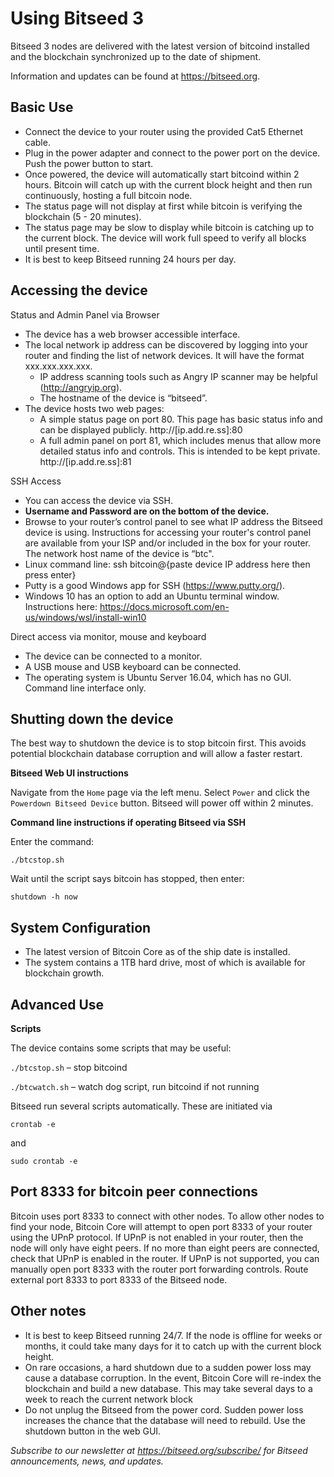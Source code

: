 # Using Bitseed 3

Bitseed 3 nodes are delivered with the latest version of bitcoind installed and the blockchain synchronized up to the date of shipment.

Information and updates can be found at https://bitseed.org.

## Basic Use

* Connect the device to your router using the provided Cat5 Ethernet cable.
* Plug in the power adapter and connect to the power port on the device. Push the power button to start.
* Once powered, the device will automatically start bitcoind within 2 hours. Bitcoin will catch up with the current block height and then run continuously, hosting a full bitcoin node.
* The status page will not display at first while bitcoin is verifying the blockchain (5 - 20 minutes).
* The status page may be slow to display while bitcoin is catching up to the current block. The device will work full speed to verify all blocks until present time.
* It is best to keep Bitseed running 24 hours per day.

## Accessing the device

Status and Admin Panel via Browser

* The device has a web browser accessible interface.
* The local network ip address can be discovered by logging into your router and finding the list of network devices. It will have the format  xxx.xxx.xxx.xxx.
  * IP address scanning tools such as Angry IP scanner may be helpful (http://angryip.org).
  * The hostname of the device is “bitseed”.
* The device hosts two web pages:
  * A simple status page on port 80. This page has basic status info and can be displayed publicly. http://[ip.add.re.ss]:80
  * A full admin panel on port 81, which includes menus that allow more detailed status info and controls. This is intended to be kept private. http://[ip.add.re.ss]:81

SSH Access

* You can access the device via SSH.
* **Username and Password are on the bottom of the device.**
* Browse to your router’s control panel to see what IP address the Bitseed device is using. Instructions for accessing your router's control panel are available from your ISP and/or included in the box for your router. The network host name of the device is “btc".
* Linux command line: ssh bitcoin@{paste device IP address here then press enter}
* Putty is a good Windows app for SSH (https://www.putty.org/).
* Windows 10 has an option to add an Ubuntu terminal window. Instructions here: https://docs.microsoft.com/en-us/windows/wsl/install-win10

Direct access via monitor, mouse and keyboard

* The device can be connected to a monitor.
* A USB mouse and USB keyboard can be connected.
* The operating system is Ubuntu Server 16.04, which has no GUI. Command line interface only.

## Shutting down the device

The best way to shutdown the device is to stop bitcoin first. This avoids potential blockchain database corruption and will allow a faster restart.  

**Bitseed Web UI instructions** 

Navigate from the `Home` page via the left menu. Select `Power` and click the `Powerdown Bitseed Device` button. Bitseed will power off within 2 minutes.

**Command line instructions if operating Bitseed via SSH**

Enter the command:

`./btcstop.sh`

Wait until the script says bitcoin has stopped, then enter:

`shutdown -h now`

## System Configuration

* The latest version of Bitcoin Core as of the ship date is installed.
* The system contains a 1TB hard drive, most of which is available for blockchain growth.

## Advanced Use

**Scripts**

The device contains some scripts that may be useful:

`./btcstop.sh` – stop bitcoind

`./btcwatch.sh` – watch dog script, run bitcoind if not running

Bitseed run several scripts automatically. These are initiated via

`crontab -e`

and

`sudo crontab -e`

## Port 8333 for bitcoin peer connections

Bitcoin uses port 8333 to connect with other nodes. To allow other nodes to find your node, Bitcoin Core will attempt to open port 8333 of your router using the UPnP protocol. If UPnP is not enabled in your router, then the node will only have eight peers. If no more than eight peers are connected, check that UPnP is enabled in the router. If UPnP is not supported, you can manually open port 8333 with the router port forwarding controls. Route external port 8333 to port 8333 of the Bitseed node.

## Other notes

* It is best to keep Bitseed running 24/7. If the node is offline for weeks or months, it could take many days for it to catch up with the current block height.
* On rare occasions, a hard shutdown due to a sudden power loss may cause a database corruption. In the event, Bitcoin Core will re-index the blockchain and build a new database. This may take several days to a week to reach the current network block
* Do not unplug the Bitseed from the power cord. Sudden power loss increases the chance that the database will need to rebuild. Use the shutdown button in the web GUI.

_Subscribe to our newsletter at https://bitseed.org/subscribe/ for Bitseed announcements, news, and updates._
